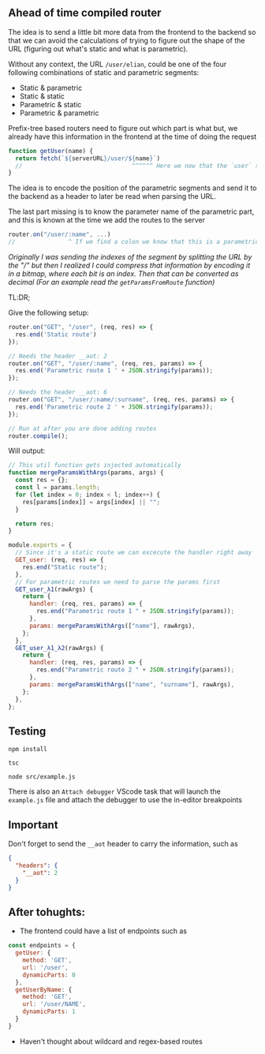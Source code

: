## Ahead of time compiled router

The idea is to send a little bit more data from the frontend to the backend so that we can avoid the calculations of trying to figure out the shape of the URL (figuring out what's static and what is parametric).

Without any context, the URL `/user/elian`, could be one of the four following combinations of static and parametric segments:
- Static & parametric
- Static & static
- Parametric & static
- Parametric & parametric

Prefix-tree based routers need to figure out which part is what but, we already have this information in the frontend at the time of doing the request
```javascript
function getUser(name) {
  return fetch(`${serverURL}/user/${name}`)
  //                               ^^^^^^ Here we now that the `user` segment of the URL is static and the second part is parametric
}
```

The idea is to encode the position of the parametric segments and send it to the backend as a header to later be read when parsing the URL.

The last part missing is to know the parameter name of the parametric part, and this is known at the time we add the routes to the server
```javascript
router.on("/user/:name", ...)
//               ^ If we find a colon we know that this is a parametric segment
```


_Originally I was sending the indexes of the segment by splitting the URL by the "/" but then I realized I could compress that information by encoding it in a bitmap, where each bit is an index. Then that can be converted as decimal (For an example read the `getParamsFromRoute` function)_

TL:DR;

Give the following setup:
```javascript
router.on("GET", "/user", (req, res) => {
  res.end('Static route')
});

// Needs the header __aot: 2
router.on("GET", "/user/:name", (req, res, params) => {
  res.end('Parametric route 1 ' + JSON.stringify(params));
});

// Needs the header __aot: 6
router.on("GET", "/user/:name/:surname", (req, res, params) => {
  res.end('Parametric route 2 ' + JSON.stringify(params));
});

// Run at after you are done adding routes
router.compile();
```

Will output:
```javascript
// This util function gets injected automatically
function mergeParamsWithArgs(params, args) {
  const res = {};
  const l = params.length;
  for (let index = 0; index < l; index++) {
    res[params[index]] = args[index] || "";
  }

  return res;
}

module.exports = {
  // Since it's a static route we can excecute the handler right away
  GET_user: (req, res) => {
    res.end("Static route");
  },
  // For parametric routes we need to parse the params first
  GET_user_λ1(rawArgs) {
    return {
      handler: (req, res, params) => {
        res.end("Parametric route 1 " + JSON.stringify(params));
      },
      params: mergeParamsWithArgs(["name"], rawArgs),
    };
  },
  GET_user_λ1_λ2(rawArgs) {
    return {
      handler: (req, res, params) => {
        res.end("Parametric route 2 " + JSON.stringify(params));
      },
      params: mergeParamsWithArgs(["name", "surname"], rawArgs),
    };
  },
};
```

## Testing

```
npm install

tsc

node src/example.js
```

There is also an `Attach debugger` VScode task that will launch the `example.js` file and attach the debugger to use the in-editor breakpoints

## Important
Don't forget to send the `__aot` header to carry the information, such as
```json
{
  "headers": {
    "__aot": 2
  }
}
```

## After tohughts:
- The frontend could have a list of endpoints such as
``` javascript
const endpoints = {
  getUser: {
    method: 'GET',
    url: '/user',
    dynamicParts: 0
  },
  getUserByName: {
    method: 'GET',
    url: '/user/NAME',
    dynamicParts: 1
  }
}
```
- Haven't thought about wildcard and regex-based routes